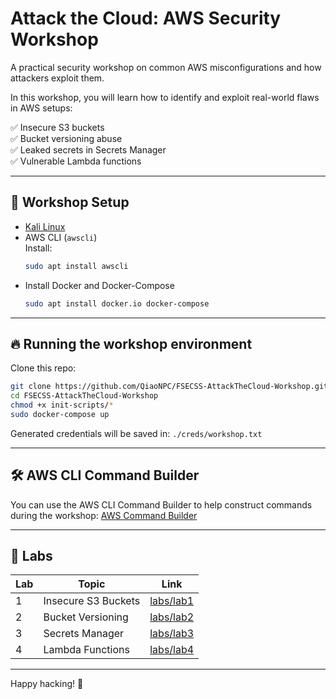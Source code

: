 # Attack the Cloud: AWS Security Workshop

A practical security workshop on common AWS misconfigurations and how attackers exploit them.

In this workshop, you will learn how to identify and exploit real-world flaws in AWS setups:

✅ Insecure S3 buckets  
✅ Bucket versioning abuse  
✅ Leaked secrets in Secrets Manager  
✅ Vulnerable Lambda functions  

---

## 🚀 Workshop Setup

- [Kali Linux](https://www.kali.org/)
- AWS CLI (`awscli`)  
  Install:  
  ```bash
  sudo apt install awscli
  ```
 - Install Docker and Docker-Compose
    ```bash
    sudo apt install docker.io docker-compose
    ``` 

---

## 🔥 Running the workshop environment

Clone this repo:

```bash
git clone https://github.com/QiaoNPC/FSECSS-AttackTheCloud-Workshop.git
cd FSECSS-AttackTheCloud-Workshop
chmod +x init-scripts/*
sudo docker-compose up
```

Generated credentials will be saved in: `./creds/workshop.txt`

---

## 🛠️ AWS CLI Command Builder

You can use the AWS CLI Command Builder to help construct commands during the workshop: [AWS Command Builder](https://chai-cheng-xun.web.app/aws-command-builder)

---

## 🏹 Labs

| Lab | Topic                         | Link                |
|-----|-------------------------------|---------------------|
| 1   | Insecure S3 Buckets            | [labs/lab1](labs/lab1) |
| 2   | Bucket Versioning              | [labs/lab2](labs/lab2) |
| 3   | Secrets Manager                | [labs/lab3](labs/lab3) |
| 4   | Lambda Functions               | [labs/lab4](labs/lab4) |

---

Happy hacking! 🎯  
